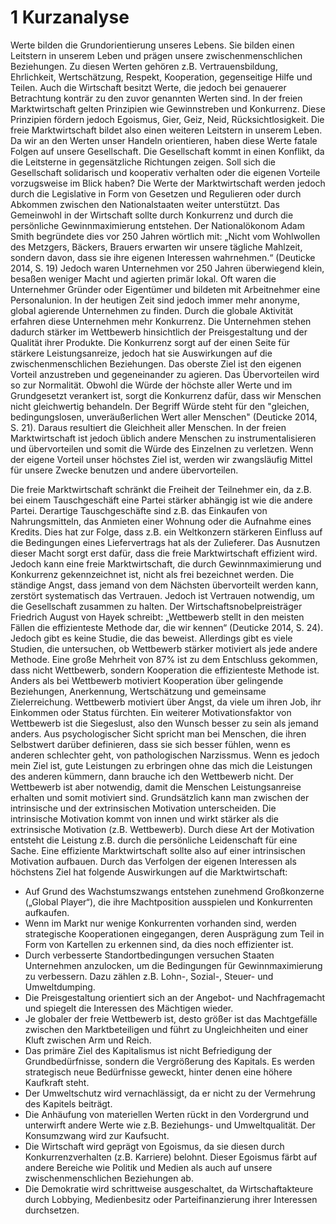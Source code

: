 # 1 Kurzanalyse

Werte bilden die Grundorientierung unseres Lebens. Sie bilden einen Leitstern in unserem Leben und prägen unsere zwischenmenschlichen Beziehungen. Zu diesen Werten gehören z.B. 
Vertrauensbildung, Ehrlichkeit, Wertschätzung, Respekt, Kooperation, gegenseitige Hilfe und Teilen. Auch die Wirtschaft besitzt Werte, die jedoch bei genauerer Betrachtung konträr 
zu den zuvor genannten Werten sind. In der freien Marktwirtschaft gelten Prinzipien wie Gewinnstreben und Konkurrenz. Diese Prinzipien fördern jedoch Egoismus, Gier, Geiz, Neid, Rücksichtlosigkeit. 
Die freie Marktwirtschaft bildet also einen weiteren Leitstern in unserem Leben. Da wir an den Werten unser Handeln orientieren, haben diese Werte fatale Folgen auf unsere Gesellschaft. 
Die Gesellschaft kommt in einen Konflikt, da die Leitsterne in gegensätzliche Richtungen zeigen. Soll sich die Gesellschaft solidarisch und kooperativ verhalten oder 
die eigenen Vorteile vorzugsweise im Blick haben? Die Werte der Marktwirtschaft werden jedoch durch die Legislative in Form von Gesetzen und Regulieren oder durch Abkommen 
zwischen den Nationalstaaten weiter unterstützt. 
Das Gemeinwohl in der Wirtschaft sollte durch Konkurrenz und durch die persönliche Gewinnmaximierung entstehen. Der Nationalökonom Adam Smith begründete dies vor 250 Jahren wörtlich mit: 
„Nicht vom Wohlwollen des Metzgers, Bäckers, Brauers erwarten wir unsere tägliche Mahlzeit, sondern davon, dass sie ihre eigenen Interessen wahrnehmen.“ (Deuticke 2014, S. 19) Jedoch waren Unternehmen 
vor 250 Jahren überwiegend klein, besaßen weniger Macht und agierten primär lokal. Oft waren die Unternehmer Gründer oder Eigentümer und bildeten mit Arbeitnehmer eine Personalunion. 
In der heutigen Zeit sind jedoch immer mehr anonyme, global agierende Unternehmen zu finden. Durch die globale Aktivität erfahren diese Unternehmen mehr Konkurrenz. Die Unternehmen stehen 
dadurch stärker im Wettbewerb hinsichtlich der Preisgestaltung und der Qualität ihrer Produkte. Die Konkurrenz sorgt auf der einen Seite für stärkere Leistungsanreize, jedoch hat sie 
Auswirkungen auf die zwischenmenschlichen Beziehungen. Das oberste Ziel ist den eigenen Vorteil anzustreben und gegeneinander zu agieren. Das Übervorteilen wird so zur Normalität. Obwohl 
die Würde der höchste aller Werte und im Grundgesetzt verankert ist, sorgt die Konkurrenz dafür, dass wir Menschen nicht gleichwertig behandeln. Der Begriff Würde steht für den "gleichen, 
bedingungslosen, unveräußerlichen Wert aller Menschen" (Deuticke 2014, S. 21). Daraus resultiert die Gleichheit aller Menschen. In der freien Marktwirtschaft ist jedoch üblich andere Menschen zu instrumentalisieren 
und übervorteilen und somit die Würde des Einzelnen zu verletzen. Wenn der eigene Vorteil unser höchstes Ziel ist, werden wir zwangsläufig Mittel für unsere Zwecke benutzen und andere übervorteilen.
 
Die freie Marktwirtschaft schränkt die Freiheit der Teilnehmer ein, da z.B. bei einem Tauschgeschäft eine Partei stärker abhängig ist wie die andere Partei. Derartige Tauschgeschäfte sind z.B. 
das Einkaufen von Nahrungsmitteln, das Anmieten einer Wohnung oder die Aufnahme eines Kredits.  Dies hat zur Folge, dass z.B. ein Weltkonzern stärkeren Einfluss auf die Bedingungen eines 
Liefervertrags hat als der Zulieferer. Das Ausnutzen dieser Macht sorgt erst dafür, dass die freie Marktwirtschaft effizient wird. Jedoch kann eine freie Marktwirtschaft, die durch 
Gewinnmaximierung und Konkurrenz gekennzeichnet ist, nicht als frei bezeichnet werden. Die ständige Angst, dass jemand von dem Nächsten übervorteilt werden kann, zerstört systematisch das Vertrauen. 
Jedoch ist Vertrauen notwendig, um die Gesellschaft zusammen zu halten. 
Der Wirtschaftsnobelpreisträger Friedrich August von Hayek schreibt: „Wettbewerb stellt in den meisten Fällen die effizienteste Methode dar, die wir kennen“ (Deuticke 2014, S. 24). Jedoch gibt es keine Studie, die das beweist. 
Allerdings gibt es viele Studien, die untersuchen, ob Wettbewerb stärker motiviert als jede andere Methode. Eine große Mehrheit von 87% ist zu dem Entschluss gekommen, dass nicht Wettbewerb, sondern 
Kooperation die effizienteste Methode ist. Anders als bei Wettbewerb motiviert Kooperation über gelingende Beziehungen, Anerkennung, Wertschätzung und gemeinsame Zielerreichung. Wettbewerb motiviert über Angst, 
da viele um ihren Job, ihr Einkommen oder Status fürchten. Ein weiterer Motivationsfaktor von Wettbewerb ist die Siegeslust, also den Wunsch besser zu sein als jemand anders. Aus psychologischer Sicht spricht man 
bei Menschen, die ihren Selbstwert darüber definieren, dass sie sich besser fühlen, wenn es anderen schlechter geht, von pathologischen Narzissmus. Wenn es jedoch mein Ziel ist, gute Leistungen zu erbringen 
ohne das mich die Leistungen des anderen kümmern, dann brauche ich den Wettbewerb nicht.  Der Wettbewerb ist aber notwendig, damit die Menschen Leistungsanreise erhalten und somit motiviert sind. 
Grundsätzlich kann man zwischen der intrinsische und der extrinsischen Motivation unterscheiden. Die intrinsische Motivation kommt von innen und wirkt stärker als die extrinsische Motivation (z.B. Wettbewerb). 
Durch diese Art der Motivation entsteht die Leistung z.B. durch die persönliche Leidenschaft für eine Sache. Eine effiziente Marktwirtschaft sollte also auf einer intrinsischen Motivation aufbauen. 
Durch das Verfolgen der eigenen Interessen als höchstens Ziel hat folgende Auswirkungen auf die Marktwirtschaft:
* Auf Grund des Wachstumszwangs entstehen zunehmend Großkonzerne („Global Player“), die ihre Machtposition ausspielen und Konkurrenten aufkaufen.
* Wenn im Markt nur wenige Konkurrenten vorhanden sind, werden strategische Kooperationen eingegangen, deren Ausprägung zum Teil in Form von Kartellen zu erkennen sind, da dies noch effizienter ist.
* Durch verbesserte Standortbedingungen versuchen Staaten Unternehmen anzulocken, um die Bedingungen für Gewinnmaximierung zu verbessern. Dazu zählen z.B. Lohn-, Sozial-, Steuer- und Umweltdumping.
* Die Preisgestaltung orientiert sich an der Angebot- und Nachfragemacht und spiegelt die Interessen des Mächtigen wieder.
* Je globaler der freie Wettbewerb ist, desto größer ist das Machtgefälle zwischen den Marktbeteiligen und führt zu Ungleichheiten und einer Kluft zwischen Arm und Reich. 
* Das primäre Ziel des Kapitalismus ist nicht Befriedigung der Grundbedürfnisse, sondern die Vergrößerung des Kapitals. Es werden strategisch neue Bedürfnisse geweckt, hinter denen eine höhere Kaufkraft steht.
* Der Umweltschutz wird vernachlässigt, da er nicht zu der Vermehrung des Kapitels beiträgt.
* Die Anhäufung von materiellen Werten rückt in den Vordergrund und unterwirft andere Werte wie z.B. Beziehungs- und Umweltqualität. Der Konsumzwang wird zur Kaufsucht.
* Die Wirtschaft wird geprägt von Egoismus, da sie diesen durch Konkurrenzverhalten (z.B. Karriere) belohnt. Dieser Egoismus färbt auf andere Bereiche wie Politik und Medien als auch auf unsere zwischenmenschlichen Beziehungen ab.
* Die Demokratie wird schrittweise ausgeschaltet, da Wirtschaftakteure durch Lobbying, Medienbesitz oder Parteifinanzierung ihrer Interessen durchsetzen.
